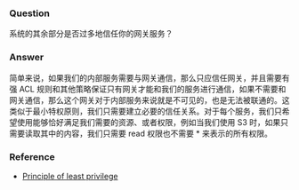 ### Question

系统的其余部分是否过多地信任你的网关服务？

### Answer

简单来说，如果我们的内部服务需要与网关通信，那么只应信任网关，并且需要有强 ACL 规则和其他策略保证只有网关才能和我们的服务进行通信，如果不需要和网关通信，那么这个网关对于内部服务来说就是不可见的，也是无法被联通的。这类似于最小特权原则，我们只需要建立必要的信任关系。对于每个服务，我们只希望使用能够恰好满足我们需要的资源、或者权限，例如当我们使用 S3 时，如果只需要读取其中的内容，我们只需要 read 权限也不需要 * 来表示的所有权限。

### Reference

- [Principle of least privilege](https://en.wikipedia.org/wiki/Principle_of_least_privilege)
